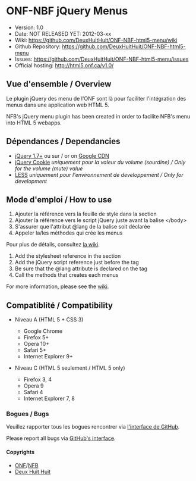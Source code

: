 # ONF-NBF jQuery Menus #

- Version: 1.0
- Date: NOT RELEASED YET: 2012-03-xx
- Wiki: <https://github.com/DeuxHuitHuit/ONF-NBF-html5-menu/wiki>
- Github Repository: <https://github.com/DeuxHuitHuit/ONF-NBF-html5-menu>
- Issues: <https://github.com/DeuxHuitHuit/ONF-NBF-html5-menu/issues>
- Official hosting: <http://html5.onf.ca/v1.0/>

## Vue d'ensemble / Overview

Le plugin jQuery des menu de l'ONF sont là pour faciliter l'intégration des menus dans une application web HTML 5.

NFB's jQuery menu plugin has been created in order to facilite NFB's menu into HTML 5 webapps.

## Dépendances / Dependancies

- [jQuery 1.7+](http://code.jquery.com/jquery-latest.min.js) ou sur / or on [Google CDN](//ajax.googleapis.com/ajax/libs/jquery/1.7.1/jquery.min.js)
- [jQuery Cookie](https://github.com/carhartl/jquery-cookie) *uniquement pour la valeur du volume (sourdine) / Only for the volume (mute) value*
- [LESS](http://lesscss.org/) *uniquement pour l'environnement de developpement / Only for development*

## Mode d'emploi / How to use

1. Ajouter la référence vers la feuille de style dans la section <head>
2. Ajouter la référence vers le script jQuery juste avant la balise \</body\>
3. S'assurer que l'attribut @lang de la balise <html> soit déclarée
4. Appeler la/les méthodes qui crée les menus

Pour plus de détails, consultez [la wiki](https://github.com/DeuxHuitHuit/ONF-NBF-html5-menu/wiki/Doc-FR).

1. Add the stylesheet reference in the <head> section
2. Add the jQuery script reference just before the </body> tag
3. Be sure that the @lang attribute is declared on the <html> tag
4. Call the methods that creates each menus

For more information, please see the [wiki](https://github.com/DeuxHuitHuit/ONF-NBF-html5-menu/wiki).

## Compatiblité / Compatibility

- Niveau A (HTML 5 + CSS 3)

	- Google Chrome
	- Firefox 5+
	- Opera 10+
	- Safari 5+
	- Internet Explorer 9+
	
- Niveau C (HTML 5 seulement / HTML 5 only)

	- Firefox 3, 4
	- Opera 9
	- Safari 4
	- Internet Explorer 7, 8

### Bogues / Bugs

Veuillez rapporter tous les bogues rencontrer via [l'interface de GitHub](https://github.com/DeuxHuitHuit/ONF-NBF-html5-menu/issues/new).

Please report all bugs via [GitHub's interface](https://github.com/DeuxHuitHuit/ONF-NBF-html5-menu/issues/new).

#### Copyrights 

- [ONF](http://www.onf.ca)/[NFB](http://www.nfb.ca)
- [Deux Huit Huit](http://www.deuxhuithuit.com)
